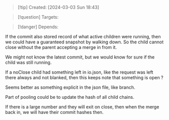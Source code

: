 
>[!tip] Created: [2024-03-03 Sun 18:43]

>[!question] Targets: 

>[!danger] Depends: 

If the commit also stored record of what active children were running, then we could have a guaranteed snapshot by walking down.
So the child cannot close without the parent accepting a merge in from it.

We might not know the latest commit, but we would know for sure if the child was still running.

If a noClose child had something left in io.json, like the request was left there always and not blanked, then this keeps note that something is open ?

Seems better as something explicit in the json file, like branch.

Part of pooling could be to update the hash of all child chains.

If there is a large number and they will exit on close, then when the merge back in, we will have their commit hashes then.